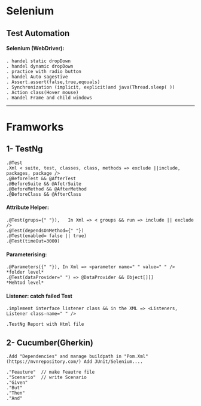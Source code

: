 # Selenium
## Test Automation  

 #### Selenium (WebDriver):

    . handel static dropDown
    . handel dynamic dropDown
    . practice with radio button
    . handel Auto sagestive
    . Assert.assert(false,true,eqouals)
    . Synchronization (implicit, explicit)and java(Thread.sleep( ))
    . Action class(Hover mouse)
    . Handel Frame and child windows
  ---- 
# Framworks

## 1- TestNg
    
    .@Test
    .Xml < suite, test, classes, class, methods => exclude ||include, packages, package />
    .@BeforeTest && @AfterTest
    .@BeforeSuite && @AfetrSuite
    .@BeforeMethod && @AfterMethod
    .@BeforeClass && @AfterClass
#### Attribute Helper:

    .@Test(grups={" "}),   In Xml => < groups && run => include || exclude />
    .@Test(dependsOnMethod={" "})
    .@Test(enabled= false || true)
    .@Test(timeOut=3000)
#### Parameterising:

    .@Parameters({" "}), In Xml => <parameter name=" " value=" " /> *folder level*
    .@Test(dataProvider=" ") => @DataProvider && Object[][]         *Mehtod level*
    
#### Listener: catch failed Test
    
    .implement interface listener class && in the XML => <Listeners, Listener class-name=" " />
    
    .TestNg Report with Html file
    
    
## 2- Cucumber(Gherkin)

    .Add "Dependencies" and manage buildpath in "Pom.Xml"(https://mvnrepository.com/) Add JUnit/Selenium....
    
    ."Feauture"  // make Feautre file
    ."Scenario"  // write Scenario
    ."Given"
    ."But"
    ."Then"
    ."And"


    